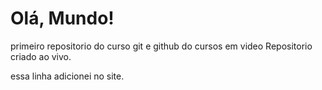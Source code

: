 # Olá, Mundo!
 primeiro repositorio do curso git e github do cursos em video
Repositorio criado ao vivo.

essa linha adicionei no site.
